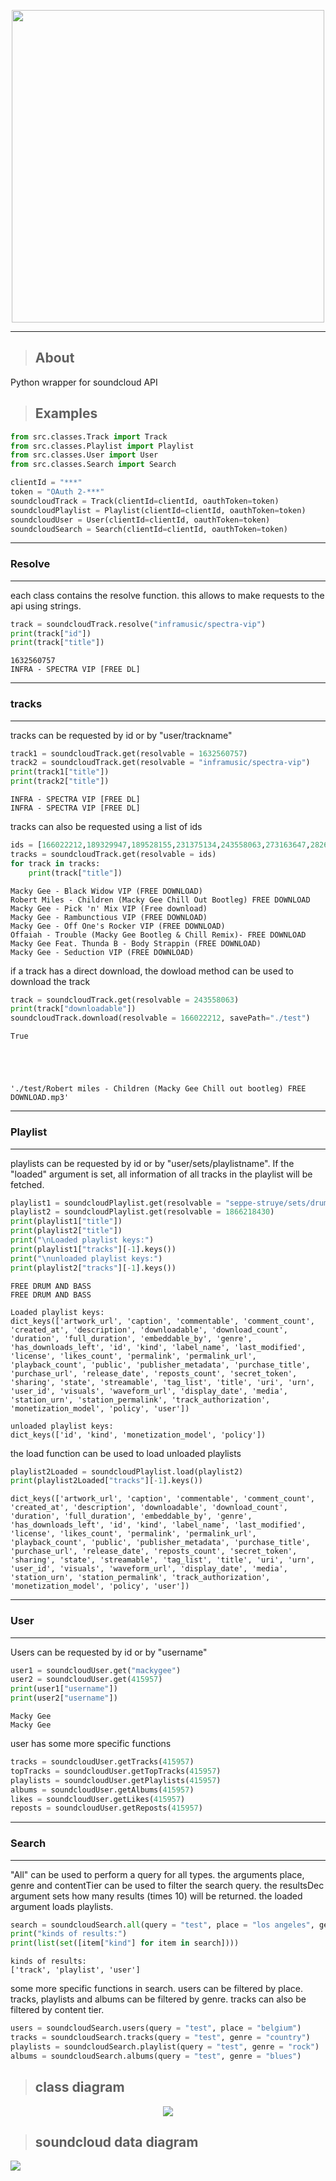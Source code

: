 
<p align="center">
  <img src="docs/img/ScPyLogo.png" width="500"/>
</p>

---

> ## About

Python wrapper for soundcloud API

> ## Examples

```python
from src.classes.Track import Track
from src.classes.Playlist import Playlist
from src.classes.User import User
from src.classes.Search import Search

clientId = "***"
token = "OAuth 2-***"
soundcloudTrack = Track(clientId=clientId, oauthToken=token)
soundcloudPlaylist = Playlist(clientId=clientId, oauthToken=token)
soundcloudUser = User(clientId=clientId, oauthToken=token)
soundcloudSearch = Search(clientId=clientId, oauthToken=token)
```

---
### Resolve
---
each class contains the resolve function. this allows to make requests to the api using strings.


```python
track = soundcloudTrack.resolve("inframusic/spectra-vip")
print(track["id"])
print(track["title"])
```

    1632560757
    INFRA - SPECTRA VIP [FREE DL]
    

---
### tracks
---

tracks can be requested by id or by "user/trackname"


```python
track1 = soundcloudTrack.get(resolvable = 1632560757)
track2 = soundcloudTrack.get(resolvable = "inframusic/spectra-vip")
print(track1["title"])
print(track2["title"])
```

    INFRA - SPECTRA VIP [FREE DL]
    INFRA - SPECTRA VIP [FREE DL]
    

tracks can also be requested using a list of ids


```python
ids = [166022212,189329947,189528155,231375134,243558063,273163647,282616033,311037441]
tracks = soundcloudTrack.get(resolvable = ids)
for track in tracks:
    print(track["title"])
```

    Macky Gee - Black Widow VIP (FREE DOWNLOAD)
    Robert Miles - Children (Macky Gee Chill Out Bootleg) FREE DOWNLOAD
    Macky Gee - Pick 'n' Mix VIP (Free download)
    Macky Gee - Rambunctious VIP (FREE DOWNLOAD)
    Macky Gee - Off One's Rocker VIP (FREE DOWNLOAD)
    Offaiah - Trouble (Macky Gee Bootleg & Chill Remix)- FREE DOWNLOAD
    Macky Gee Feat. Thunda B - Body Strappin (FREE DOWNLOAD)
    Macky Gee - Seduction VIP (FREE DOWNLOAD)
    

if a track has a direct download, the dowload method can be used to download the track


```python
track = soundcloudTrack.get(resolvable = 243558063)
print(track["downloadable"])
soundcloudTrack.download(resolvable = 166022212, savePath="./test")
```

    True
    




    './test/Robert miles - Children (Macky Gee Chill out bootleg) FREE DOWNLOAD.mp3'



---
### Playlist
---

playlists can be requested by id or by "user/sets/playlistname". If the "loaded" argument is set, all information of all tracks in the playlist will be fetched.


```python
playlist1 = soundcloudPlaylist.get(resolvable = "seppe-struye/sets/drum-and-bass-buffer", loaded = True)
playlist2 = soundcloudPlaylist.get(resolvable = 1866218430)
print(playlist1["title"])
print(playlist2["title"])
print("\nLoaded playlist keys:")
print(playlist1["tracks"][-1].keys())
print("\nunloaded playlist keys:")
print(playlist2["tracks"][-1].keys())
```

    FREE DRUM AND BASS
    FREE DRUM AND BASS
    
    Loaded playlist keys:
    dict_keys(['artwork_url', 'caption', 'commentable', 'comment_count', 'created_at', 'description', 'downloadable', 'download_count', 'duration', 'full_duration', 'embeddable_by', 'genre', 'has_downloads_left', 'id', 'kind', 'label_name', 'last_modified', 'license', 'likes_count', 'permalink', 'permalink_url', 'playback_count', 'public', 'publisher_metadata', 'purchase_title', 'purchase_url', 'release_date', 'reposts_count', 'secret_token', 'sharing', 'state', 'streamable', 'tag_list', 'title', 'uri', 'urn', 'user_id', 'visuals', 'waveform_url', 'display_date', 'media', 'station_urn', 'station_permalink', 'track_authorization', 'monetization_model', 'policy', 'user'])
    
    unloaded playlist keys:
    dict_keys(['id', 'kind', 'monetization_model', 'policy'])
    

the load function can be used to load unloaded playlists


```python
playlist2Loaded = soundcloudPlaylist.load(playlist2)
print(playlist2Loaded["tracks"][-1].keys())
```

    dict_keys(['artwork_url', 'caption', 'commentable', 'comment_count', 'created_at', 'description', 'downloadable', 'download_count', 'duration', 'full_duration', 'embeddable_by', 'genre', 'has_downloads_left', 'id', 'kind', 'label_name', 'last_modified', 'license', 'likes_count', 'permalink', 'permalink_url', 'playback_count', 'public', 'publisher_metadata', 'purchase_title', 'purchase_url', 'release_date', 'reposts_count', 'secret_token', 'sharing', 'state', 'streamable', 'tag_list', 'title', 'uri', 'urn', 'user_id', 'visuals', 'waveform_url', 'display_date', 'media', 'station_urn', 'station_permalink', 'track_authorization', 'monetization_model', 'policy', 'user'])
    

---
### User
---

Users can be requested by id or by "username"


```python
user1 = soundcloudUser.get("mackygee")
user2 = soundcloudUser.get(415957)
print(user1["username"])
print(user2["username"])
```

    Macky Gee
    Macky Gee
    

user has some more specific functions


```python
tracks = soundcloudUser.getTracks(415957)
topTracks = soundcloudUser.getTopTracks(415957)
playlists = soundcloudUser.getPlaylists(415957)
albums = soundcloudUser.getAlbums(415957)
likes = soundcloudUser.getLikes(415957)
reposts = soundcloudUser.getReposts(415957)
```

---
### Search
---

"All" can be used to perform a query for all types. the arguments place, genre and contentTier can be used to filter the search query. the resultsDec argument sets how many results (times 10) will be returned. the loaded argument loads playlists.


```python
search = soundcloudSearch.all(query = "test", place = "los angeles", genre = "rock", resultsDec = 1)
print("kinds of results:")
print(list(set([item["kind"] for item in search])))
```

    kinds of results:
    ['track', 'playlist', 'user']
    

some more specific functions in search. users can be filtered by place. tracks, playlists and albums can be filtered by genre. tracks can also be filtered by content tier.


```python
users = soundcloudSearch.users(query = "test", place = "belgium")
tracks = soundcloudSearch.tracks(query = "test", genre = "country")
playlists = soundcloudSearch.playlist(query = "test", genre = "rock")
albums = soundcloudSearch.albums(query = "test", genre = "blues")
```


> ## class diagram

<p align="center">
  <img src="docs/img/classDiagram.png" width=""/>
</p>

> ## soundcloud data diagram
>
> <p align="center">
  <img src="docs/img/dataDiagram.png" width=""/>
</p>

